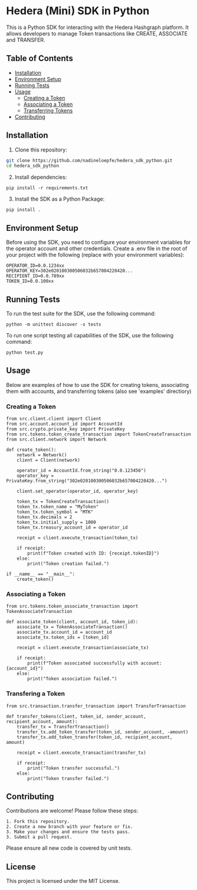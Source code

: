 # Hedera (Mini) SDK in Python

This is a Python SDK for interacting with the Hedera Hashgraph platform. It allows developers to manage Token transactions like CREATE, ASSOCIATE and TRANSFER.


## Table of Contents

- [Installation](#installation)
- [Environment Setup](#environment-setup)
- [Running Tests](#running-tests)
- [Usage](#usage)
  - [Creating a Token](#creating-a-token)
  - [Associating a Token](#associating-a-token)
  - [Transferring Tokens](#transferring-tokens)
- [Contributing](#contributing)

## Installation

1. Clone this repository:

```bash
git clone https://github.com/nadineloepfe/hedera_sdk_python.git
cd hedera_sdk_python
```

2. Install dependencies:

```
pip install -r requirements.txt
```

3. Install the SDK as a Python Package:
```
pip install .
```

## Environment Setup

Before using the SDK, you need to configure your environment variables for the operator account and other credentials. Create a .env file in the root of your project with the following (replace with your environment variables):

```
OPERATOR_ID=0.0.1234xx
OPERATOR_KEY=302e020100300506032b657004220420...
RECIPIENT_ID=0.0.789xx
TOKEN_ID=0.0.100xx
```

## Running Tests

To run the test suite for the SDK, use the following command:
```
python -m unittest discover -s tests
```

To run one script testing all capabilities of the SDK, use the following command:
```
python test.py
```


## Usage

Below are examples of how to use the SDK for creating tokens, associating them with accounts, and transferring tokens (also see 'examples' directiory)

### Creating a Token

```
from src.client.client import Client
from src.account.account_id import AccountId
from src.crypto.private_key import PrivateKey
from src.tokens.token_create_transaction import TokenCreateTransaction
from src.client.network import Network

def create_token():
    network = Network()
    client = Client(network)

    operator_id = AccountId.from_string("0.0.123456")
    operator_key = PrivateKey.from_string("302e020100300506032b657004220420...")

    client.set_operator(operator_id, operator_key)

    token_tx = TokenCreateTransaction()
    token_tx.token_name = "MyToken"
    token_tx.token_symbol = "MTK"
    token_tx.decimals = 2
    token_tx.initial_supply = 1000
    token_tx.treasury_account_id = operator_id

    receipt = client.execute_transaction(token_tx)

    if receipt:
        print(f"Token created with ID: {receipt.tokenID}")
    else:
        print("Token creation failed.")

if __name__ == "__main__":
    create_token()
```

### Associating a Token

```
from src.tokens.token_associate_transaction import TokenAssociateTransaction

def associate_token(client, account_id, token_id):
    associate_tx = TokenAssociateTransaction()
    associate_tx.account_id = account_id
    associate_tx.token_ids = [token_id]

    receipt = client.execute_transaction(associate_tx)

    if receipt:
        print(f"Token associated successfully with account: {account_id}")
    else:
        print("Token association failed.")
```

### Transfering a Token

```
from src.transaction.transfer_transaction import TransferTransaction

def transfer_tokens(client, token_id, sender_account, recipient_account, amount):
    transfer_tx = TransferTransaction()
    transfer_tx.add_token_transfer(token_id, sender_account, -amount)
    transfer_tx.add_token_transfer(token_id, recipient_account, amount)

    receipt = client.execute_transaction(transfer_tx)

    if receipt:
        print("Token transfer successful.")
    else:
        print("Token transfer failed.")
```

## Contributing

Contributions are welcome! Please follow these steps:

    1. Fork this repository.
    2. Create a new branch with your feature or fix.
    3. Make your changes and ensure the tests pass.
    3. Submit a pull request.

Please ensure all new code is covered by unit tests.

## License

This project is licensed under the MIT License.
